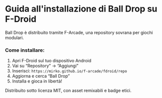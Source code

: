 # Guida all'installazione di Ball Drop su F-Droid

Ball Drop è distribuito tramite F-Arcade, una repository sovrana per giochi modulari.

### Come installare:
1. Apri F-Droid sul tuo dispositivo Android
2. Vai su “Repository” → “Aggiungi”
3. Inserisci: `https://mirko.github.io/f-arcade/fdroid/repo`
4. Aggiorna e cerca “Ball Drop”
5. Installa e gioca in libertà!

Distribuito sotto licenza MIT, con asset remixabili e badge etici.
